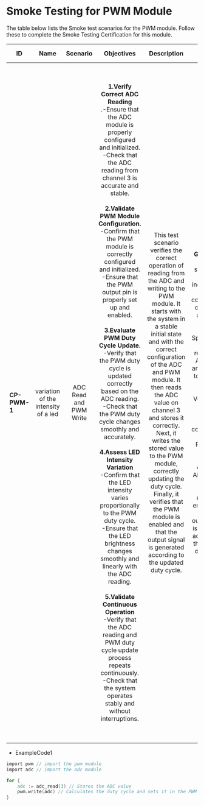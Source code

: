# Smoke Testing for PWM Module

The table below lists the Smoke test scenarios for the PWM module. Follow these to complete the Smoke Testing Certification for this module.
  

| ID            | Name                               | Scenario              | Objectives 																																																																																																																																																																																																																																											                  | Description 																																																																																																																										 | Gherkin Steps 																																																																																																										| Steps    																																																																																																																																																																																																																																																																													   | Code Example |
| ------------- | :------:                           | :------:              | :------:   																																																																																																																																																																																																																																											                  | :------:    																																																																																																																										 | :------:      																																																																																																										| :------: 																																																																																																																																																																																																																																																																													   | :------:     |
| **CP-PWM-1**  | variation of the intensity of a led| ADC Read and PWM Write| **1.Verify Correct ADC Reading**<br>.-Ensure that the ADC module is properly configured and initialized.<br>-Check that the ADC reading from channel 3 is accurate and stable.<br><br>**2.Validate PWM Module Configuration.**<br>-Confirm that the PWM module is correctly configured and initialized.<br>-Ensure that the PWM output pin is properly set up and enabled.<br><br>**3.Evaluate PWM Duty Cycle Update.**<br>-Verify that the PWM duty cycle is updated correctly based on the ADC reading.<br>-Check that the PWM duty cycle changes smoothly and accurately.<br><br>**4.Assess LED Intensity Variation**<br>-Confirm that the LED intensity varies proportionally to the PWM duty cycle.<br>-Ensure that the LED brightness changes smoothly and linearly with the ADC reading.<br><br>**5.Validate Continuous Operation**<br>-Verify that the ADC reading and PWM duty cycle update process repeats continuously.<br>-Check that the system operates stably and without interruptions.| This test scenario verifies the correct operation of reading from the ADC and writing to the PWM module. It starts with the system in a stable initial state and with the correct configuration of the ADC and PWM module. It then reads the ADC value on channel 3 and stores it correctly. Next, it writes the stored value to the PWM module, correctly updating the duty cycle. Finally, it verifies that the PWM module is enabled and that the output signal is generated according to the updated duty cycle.| **Given:** Sets the initial state of the system, including the correct configuration of the ADC and PWM module.<br>**When:** Specifies the action of reading the ADC value and writing it to the PWM module.<br>**Then:** Verifies that the ADC value is stored correctly and that the PWM duty cycle is updated correctly. Also verifies that the PWM module is enabled and that the output signal is generated according to the updated duty cycle.| **Environment Configuration:**<br>Ensure that you have access to the hardware required to run the code.<br>-Verify that the ADC and PWM module are properly connected and configured.<br><br>**Code Execution:**<br>-Load the provided code into a development environment compatible with the microcontroller used.<br>-Start the code execution on the microcontroller.<br><br>**Tests to be performed:**<br>1.ADC Read Test:<br>-Verify that the value read from the ADC channel is correct and within the expected range.<br>-Simulate different input values for the ADC and observe the system response.<br>2. PWM Write Test:<br>-Confirm that the calculated duty cycle is set correctly on the PWM module CCP1.<br>-Vary the ADC value to observe how it affects the PWM duty cycle.<br>3. Behavioral Validation:<br>-Observe the system behavior on an oscilloscope or visualization tool to confirm that the PWM duty cycle varies with the ADC value.<br>4. Analysis of Results:<br>-Record and analyze the results obtained during testing.<br>-Identify possible problems or unexpected behavior and propose solutions.| ExampleCode1 |


-   ExampleCode1
```v
import pwm // import the pwm module
import adc // import the adc module

for {
	adc := adc_read(3) // Stores the ADC value
	pwm.write(adc) // Calculates the duty cycle and sets it in the PWM module CCP1
}
```